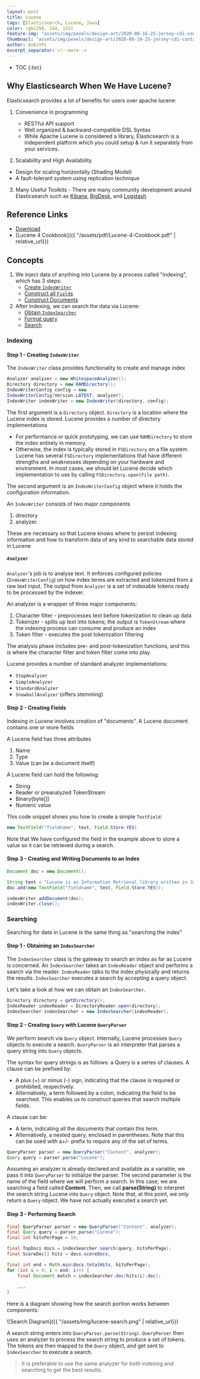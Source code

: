 ```yaml
---
layout: post
title: Lucene
tags: [Elasticsearch, Lucene, Java]
color: rgb(250, 154, 133)
feature-img: "assets/img/pexels/design-art/2020-08-16-25-jersey-cdi-container-agnostic-support/cover.png"
thumbnail: "assets/img/pexels/design-art/2020-08-16-25-jersey-cdi-container-agnostic-support/cover.png"
author: QubitPi
excerpt_separator: <!--more-->
---
```


<!--more-->

* TOC
{:toc}

## Why Elasticsearch When We Have Lucene?

Elasticsearch provides a lot of benefits for users over apache lucene:

1. Convenience in programming

    * RESTful API support
    * Well organized & backward-compatible DSL Syntax
    * While Apache Lucene is considered a library, Elasticsearch is a independent platform which you could setup & run
      it separately from your services.

2. Scalability and High Availability

* Design for scaling horizontally (Shading Model)
* A fault-tolerant system using replication technique

3. Many Useful Toolkits - There are many community development around Elasticsearch such as [Kibana](./kibana.md),
[BigDesk](https://github.com/skroutz/elasticsearch-bigdesk), and [Logstash](https://www.elastic.co/logstash)

## Reference Links

* [Download](https://lucene.apache.org/core/)
* [Lucene 4 Cookbook]({{ "/assets/pdf/Lucene-4-Cookbook.pdf" | relative_url}})

## Concepts

1. We inject data of anything into Lucene by a process called "indexing", which has 3 steps:
    - [Create `IndexWriter`](#step-1---creating-indexwriter)
    - [Construct all `Field`s](#step-2---creating-fields)
    - [Construct Documents](#step-3---creating-and-writing-documents-to-an-index)
2. After indexing, we can search the data via Lucene:
    - [Obtain `IndexSearcher`](#step-1---obtaining-an-indexsearcher)
    - [Format query](#step-2---creating-query-with-lucene-queryparser)
    - [Search](#step-3---performing-search)

### Indexing

#### Step 1 - Creating `IndexWriter`

The `IndexWriter` class provides functionality to create and manage index

```java
Analyzer analyzer = new WhitespaceAnalyzer();
Directory directory = new RAMDirectory();
IndexWriterConfig config = new
IndexWriterConfig(Version.LATEST, analyzer);
IndexWriter indexWriter = new IndexWriter(directory, config);
```

The first argument is a `Directory` object. `Directory` is a location where the Lucene index is stored. Lucene provides
a number of directory implementations

* For performance or quick prototyping, we can use `RAMDirectory` to store the index entirely in memory.
* Otherwise, the index is typically stored in `FSDirectory` on a file system. Lucene has several `FSDirectory`
  implementations that have different strengths and weaknesses depending on your hardware and environment. In most
  cases, we should let Lucene decide which implementation to use by calling `FSDirectory.open(File path)`. 

The second argument is an `IndexWriterConfig` object where it holds the configuration information. 

An `IndexWriter` consists of two major components

1. directory
2. analyzer.

These are necessary so that Lucene knows where to persist indexing information and how to transform data of any kind
to searchable data stored in Lucene

##### `Analyzer`

`Analyzer`'s job is to analyse text. It enforces configured policies (`IndexWriterConfig`) on how index terms are
extracted and tokenized from a raw text input. The output from `Analyzer` is a set of indexable tokens ready to be
processed by the indexer.

An analyzer is a wrapper of three major components:

1. Character filter - preprocesses text before tokenization to clean up data
2. Tokenizer - splits up text into tokens; the output is `TokenStream` where the indexing process can consume and
   produce an index
3. Token filter - executes the post tokenization filtering

The analysis phase includes pre- and post-tokenization functions, and this is where the character filter and token
filter come into play.

Lucene provides a number of standard analyzer implementations:

* `StopAnalyzer`
* `SimpleAnalyzer`
* `StandardAnalyzer`
* `SnowballAnalyzer` (offers stemming)

#### Step 2 - Creating Fields

Indexing in Lucene involves creation of "documents". A Lucene document contains one or more fields

A Lucene field has three attributes

1. Name
2. Type
3. Value (can be a document itself)

A Lucene field can hold the following:

* String
* Reader or preanalyzed TokenStream
* Binary(byte[])
* Numeric value

This code snippet shows you how to create a simple `TextField`:

```java
new TextField("fieldname", text, Field.Store.YES)
```

Note that We have configured the field in the example above to store a value so it can be retrieved during a search.

#### Step 3 - Creating and Writing Documents to an Index

```java
Document doc = new Document();

String text = "Lucene is an Information Retrieval library written in Java";
doc.add(new TextField("fieldname", text, Field.Store.YES));

indexWriter.addDocument(doc);
indexWriter.close();
```

### Searching

Searching for data in Lucene is the same thing as "searching the index"

#### Step 1 - Obtaining an `IndexSearcher`

The `IndexSearcher` class is the gateway to search an index as far as Lucene is concerned. An `IndexSearcher` takes an
`IndexReader` object and performs a search via the reader. `IndexReader` talks to the index physically and returns the
results. `IndexSearcher` executes a search by accepting a query object.

Let's take a look at how we can obtain an `IndexSearcher`.

```java
Directory directory = getDirectory();
IndexReader indexReader = DirectoryReader.open(directory);
IndexSearcher indexSearcher = new IndexSearcher(indexReader);
```

#### Step 2 - Creating `Query` with Lucene `QueryParser`

We perform search via `Query` object. Internally, Lucene processes `Query` objects to execute a search. `QueryParser` is
an interpreter that parses a query string into `Query` objects.

The syntax for query strings is as follows: a Query is a series of clauses. A clause can be prefixed by:

* A plus (+) or minus (-) sign, indicating that the clause is required or prohibited, respectively.
* Alternatively, a term followed by a colon, indicating the field to be searched. This enables us to construct queries
  that search multiple fields.
  
A clause can be:

* A term, indicating all the documents that contain this term.
* Alternatively, a nested query, enclosed in parentheses. Note that this can be used with a+/- prefix to require any of
  the set of terms.
  
```java
QueryParser parser = new QueryParser("Content", analyzer);
Query query = parser.parse("Lucene");
```

Assuming an analyzer is already declared and available as a variable, we pass it into `QueryParser` to initialize the
parser. The second parameter is the name of the field where we will perform a search. In this case, we are searching a
field called **Content**. Then, we call **parse(String)** to interpret the search string Lucene into `Query` object.
Note that, at this point, we only return a `Query` object. We have not actually executed a search yet.

#### Step 3 - Performing Search

```java
final QueryParser parser = new QueryParser("Content", analyzer);
final Query query = parser.parse("Lucene");
final int hitsPerPage = 10;

final TopDocs docs = indexSearcher.search(query, hitsPerPage);
final ScoreDoc[] hits = docs.scoreDocs;

final int end = Math.min(docs.totalHits, hitsPerPage);
for (int i = 0; i < end; i++) {
    final Document match = indexSearcher.doc(hits[i].doc);
    
    ...
}
```

Here is a diagram showing how the search portion works between components:

![Search Diagram]({{ "/assets/img/lucene-search.png" | relative_url}})

A search string enters into `QueryParser.parse(String)`. `QueryParser` then uses an analyzer to process the search
string to produce a set of tokens. The tokens are then mapped to the `Query` object, and get sent to `IndexSearcher` to
execute a search.

> It is preferable to use the same analyzer for both indexing and searching to get the best results.
>
